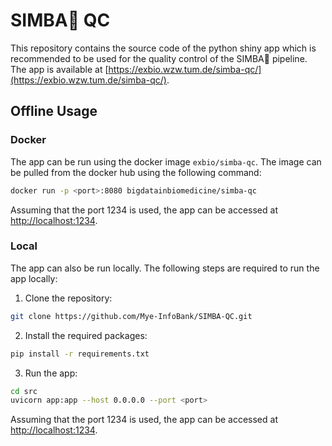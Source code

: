 # SIMBA🦁 QC
This repository contains the source code of the python shiny app which is recommended to be used for the quality control of the SIMBA🦁 pipeline. The app is available at [https://exbio.wzw.tum.de/simba-qc/](https://exbio.wzw.tum.de/simba-qc/).

## Offline Usage
### Docker
The app can be run using the docker image `exbio/simba-qc`. The image can be pulled from the docker hub using the following command:
```bash
docker run -p <port>:8080 bigdatainbiomedicine/simba-qc
```
Assuming that the port 1234 is used, the app can be accessed at [http://localhost:1234](http://localhost:1234).

### Local
The app can also be run locally. The following steps are required to run the app locally:
1. Clone the repository:
```bash
git clone https://github.com/Mye-InfoBank/SIMBA-QC.git
```
2. Install the required packages:
```bash
pip install -r requirements.txt
```
3. Run the app:
```bash
cd src
uvicorn app:app --host 0.0.0.0 --port <port>
```
Assuming that the port 1234 is used, the app can be accessed at [http://localhost:1234](http://localhost:1234).